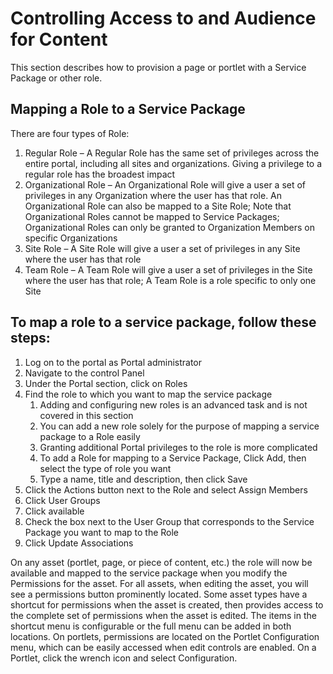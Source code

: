 # Controlling Access to and Audience for Content
This section describes how to provision a page or portlet with a Service Package or other role.

## Mapping a Role to a Service Package
There are four types of Role:
1. Regular Role – A Regular Role has the same set of privileges across the entire portal, including all sites and organizations.  Giving a privilege to a regular role has the broadest impact
2. Organizational Role – An Organizational Role will give a user a set of privileges in any Organization where the user has that role. An Organizational Role can also be mapped to a Site Role; Note that Organizational Roles cannot be mapped to Service Packages; Organizational Roles can only be granted to Organization Members on specific Organizations
3. Site Role – A Site Role will give a user a set of privileges in any Site where the user has that role
4. Team Role – A Team Role will give a user a set of privileges in the Site where the user has that role; A Team Role is a role specific to only one Site

## To map a role to a service package, follow these steps:
1. Log on to the portal as Portal administrator
2. Navigate to the control Panel
3. Under the Portal section, click on Roles
4. Find the role to which you want to map the service package
    1. Adding and configuring new roles is an advanced task and is not covered in this section
    2. You can add a new role solely for the purpose of mapping a service package to a Role easily
    3. Granting additional Portal privileges to the role is more complicated
    4. To add a Role for mapping to a Service Package, Click Add, then select the type of role you want
    5. Type a name, title and description, then click Save
5. Click the Actions button next to the Role and select Assign Members
6. Click User Groups
7. Click available
8. Check the box next to the User Group that corresponds to the Service Package you want to map to the Role
9. Click Update Associations

On any asset (portlet, page, or piece of content, etc.)  the role will now be available and mapped to the service package when you modify the Permissions for the asset.  For all assets, when editing the asset, you will see a permissions button prominently located.  Some asset types have a shortcut for permissions when the asset is created, then provides access to the complete set of permissions when the asset is edited.  The items in the shortcut menu is configurable or the full menu can be added in both locations.  On portlets, permissions are located on the Portlet Configuration menu, which can be easily accessed when edit controls are enabled.  On a Portlet, click the wrench icon and select Configuration.

